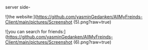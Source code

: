 server side-


![the website:](https://github.com/yasminGedanken/AllMyFreinds-Client/main/pictures/Screenshot (5).png?raw=true)

![you can search for friends:](https://github.com/yasminGedanken/AllMyFreinds-Client/main/pictures/Screenshot (6).png?raw=true)
